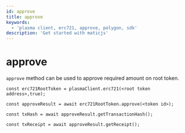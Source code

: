 ```yaml
---
id: approve
title: approve
keywords:
  - 'plasma client, erc721, approve, polygon, sdk'
description: 'Get started with maticjs'
---
```


# approve

`approve` method can be used to approve required amount on root token.

```
const erc721RootToken = plasmaClient.erc721(<root token address>,true);

const approveResult = await erc721RootToken.approve(<token id>);

const txHash = await approveResult.getTransactionHash();

const txReceipt = await approveResult.getReceipt();

```
